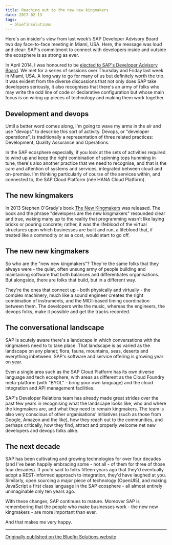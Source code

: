 ```yaml
---
title: Reaching out to the new new kingmakers
date: 2017-02-13
tags:
  - bluefinsolutions
---
```


Here's an insider's view from last week’s SAP Developer Advisory Board two day face-to-face meeting in Miami, USA. Here, the message was loud and clear: SAP's commitment to connect with developers inside and outside the ecosphere is as strong as ever. 

In April 2014, I was honoured to be [elected to SAP's Developer Advisory Board](http://web.archive.org/web/20180410105309/http://www.bluefinsolutions.com/about-us/news-and-media/press-releases/bluefin-solutions-dj-adams-joins-saps-developer). We met for a series of sessions over Thursday and Friday last week in Miami, USA. A long way to go for many of us but definitely worth the trip. It was evident from the diverse discussions that not only does SAP take developers seriously, it also recognises that there's an army of folks who may write the odd line of code or declarative configuration but whose main focus is on wiring up pieces of technology and making them work together. 

## Development and devops 

Until a better word comes along, I'm going to wave my arms in the air and use "devops" to describe this sort of activity. Devops, or "developer operations", is traditionally a representation of three related practices: Development, Quality Assurance and Operations. 

 

In the SAP ecosphere especially, if you look at the sets of activities required to wind up and keep the right combination of spinning tops humming in tune, there's also another practice that we need to recognise, and that is the care and attention of systems and services, integrated between cloud and on-premise. I'm thinking particularly of course of the services within, and connected to, the SAP Cloud Platform (née HANA Cloud Platform). 

## The new kingmakers 

In 2013 Stephen O'Grady's book [The New Kingmakers](http://redmonk.com/sogrady/2013/01/09/the-new-kingmakers-the-book/) was released. The book and the phrase "developers are the new kingmakers" resounded clear and true, waking many up to the reality that programming wasn't like laying bricks or pouring concrete; rather, it was the lifeblood of the virtual structures upon which businesses are built and run, a lifeblood that, if treated like a commodity or as a cost, would start to go off.  

## The new new kingmakers 

So who are the "new new kingmakers"? They're the same folks that they always were - the quiet, often unsung army of people building and maintaining software that both balances and differentiates organisations. But alongside, there are folks that build, but in a different way.

They're the ones that connect up - both physically and virtually - the complex machinery, much like a sound engineer creates the right combination of instruments, and the MIDI-based timing coordination between them. The developers write the music, whereas the engineers, the devops folks, make it possible and get the tracks recorded. 

## The conversational landscape 

SAP is acutely aware there's a landscape in which conversations with the kingmakers need to to take place. That landscape is as varied as the landscape on any planet; flora, fauna, mountains, seas, deserts and everything inbetween. SAP's software and service offering is growing year on year.

Even a single area such as the SAP Cloud Platform has its own diverse language and tech ecosphere, with areas as different as the Cloud Foundry meta-platform (with "BYOL" - bring your own language) and the cloud integration and API management facilities.  

SAP's Developer Relations team has already made great strides over the past few years in recognising what the landscape looks like, who and where the kingmakers are, and what they need to remain kingmakers. The team is also very conscious of other organisations' initiatives (such as those from Google, Amazon and the like), how they reach out to the communities, and perhaps critically, how they find, attract and properly welcome net new developers and devops folks alike.

## The next decade 

SAP has been cultivating and growing technologies for over four decades (and I've been happily embracing some - not all - of them for three of those four decades). If you'd said to folks fifteen years ago that they'd eventually adopt a REST-informed approach to integration, they'd have laughed at you. Similarly, open sourcing a major piece of technology (OpenUI5), and making JavaScript a first class language in the SAP ecosphere - all almost entirely unimaginable only ten years ago.  

With these changes, SAP continues to mature. Moreover SAP is remembering that the people who make businesses work - the new new kingmakers - are more important than ever.  

And that makes me very happy.

---

[Originally published on the Bluefin Solutions website](http://web.archive.org/web/20180410105309/http://www.bluefinsolutions.com/insights/dj-adams/february-2017/reaching-out-to-the-new-new-kingmakers)
